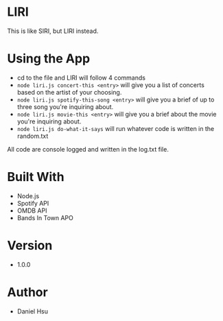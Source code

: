 # LIRI
This is like SIRI, but LIRI instead.

# Using the App
- cd to the file and LIRI will follow 4 commands
- `node liri.js concert-this <entry>` will give you a list of concerts based on the artist of your choosing.
- `node liri.js spotify-this-song <entry>` will give you a brief of up to three song you're inquiring about.
- `node liri.js movie-this <entry>` will give you a brief about the movie you're inquiring about.
- `node liri.js do-what-it-says` will run whatever code is written in the random.txt

All code are console logged and written in the log.txt file.

# Built With
- Node.js
- Spotify API
- OMDB API
- Bands In Town APO

# Version
- 1.0.0

# Author
- Daniel Hsu
